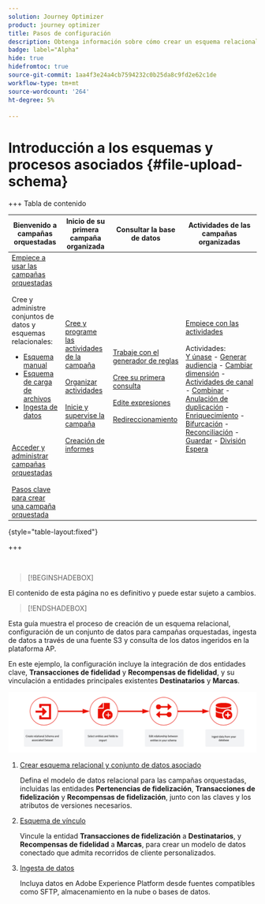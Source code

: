 ```yaml
---
solution: Journey Optimizer
product: journey optimizer
title: Pasos de configuración
description: Obtenga información sobre cómo crear un esquema relacional en Adobe Experience Platform cargando un DDL
badge: label="Alpha"
hide: true
hidefromtoc: true
source-git-commit: 1aa4f3e24a4cb7594232c0b25da8c9fd2e62c1de
workflow-type: tm+mt
source-wordcount: '264'
ht-degree: 5%

---
```


# Introducción a los esquemas y procesos asociados {#file-upload-schema}

+++ Tabla de contenido

| Bienvenido a campañas orquestadas | Inicio de su primera campaña organizada | Consultar la base de datos | Actividades de las campañas organizadas |
|---|---|---|---|
| [Empiece a usar las campañas orquestadas](gs-orchestrated-campaigns.md)<br/><br/>Cree y administre conjuntos de datos y esquemas relacionales:</br> <ul><li>[Esquema manual](manual-schema.md)</li><li>[Esquema de carga de archivos](file-upload-schema.md)</li><li>[Ingesta de datos](ingest-data.md)</li></ul><br/><br/>[Acceder y administrar campañas orquestadas](access-manage-orchestrated-campaigns.md)<br/><br/>[Pasos clave para crear una campaña orquestada](gs-campaign-creation.md) | [Cree y programe las actividades de la campaña](create-orchestrated-campaign.md)<br/><br/>[Organizar actividades](orchestrate-activities.md)<br/><br/>[Inicie y supervise la campaña](start-monitor-campaigns.md)<br/><br/>[Creación de informes](reporting-campaigns.md) | [Trabaje con el generador de reglas](orchestrated-rule-builder.md)<br/><br/>[Cree su primera consulta](build-query.md)<br/><br/>[Edite expresiones](edit-expressions.md)<br/><br/>[Redireccionamiento](retarget.md) | [Empiece con las actividades](activities/about-activities.md)<br/><br/>Actividades:<br/>[Y únase](activities/and-join.md) - [Generar audiencia](activities/build-audience.md) - [Cambiar dimensión](activities/change-dimension.md) - [Actividades de canal](activities/channels.md) - [Combinar](activities/combine.md) - [Anulación de duplicación](activities/deduplication.md) - [Enriquecimiento](activities/enrichment.md) - [Bifurcación](activities/fork.md) - [Reconciliación](activities/reconciliation.md) - [Guardar](activities/save-audience.md) - [División](activities/split.md) [Espera](activities/wait.md) |

{style="table-layout:fixed"}

+++

</br>

>[!BEGINSHADEBOX]

El contenido de esta página no es definitivo y puede estar sujeto a cambios.

>[!ENDSHADEBOX]

Esta guía muestra el proceso de creación de un esquema relacional, configuración de un conjunto de datos para campañas orquestadas, ingesta de datos a través de una fuente S3 y consulta de los datos ingeridos en la plataforma AP.

En este ejemplo, la configuración incluye la integración de dos entidades clave, **Transacciones de fidelidad** y **Recompensas de fidelidad**, y su vinculación a entidades principales existentes **Destinatarios** y **Marcas**.

![](assets/do-not-localize/schema_admin.png)

1. [Crear esquema relacional y conjunto de datos asociado](#schema)

   Defina el modelo de datos relacional para las campañas orquestadas, incluidas las entidades **Pertenencias de fidelización**, **Transacciones de fidelización** y **Recompensas de fidelización**, junto con las claves y los atributos de versiones necesarios.

1. [Esquema de vínculo](#link-schema)

   Vincule la entidad **Transacciones de fidelización** a **Destinatarios**, y **Recompensas de fidelidad** a **Marcas**, para crear un modelo de datos conectado que admita recorridos de cliente personalizados.

1. [Ingesta de datos](#ingest)

   Incluya datos en Adobe Experience Platform desde fuentes compatibles como SFTP, almacenamiento en la nube o bases de datos.


<!--### Setting Up Change data capture ingestion {#cdc-ingestion}

If you need to change the data source, you must delete the existing dataflow and create a new one pointing to the same dataset with the new source.

When using Change Data Capture (CDC), it is essential that the source and dataset remain in sync to ensure accurate incremental updates. Follow the steps below:

1. **Schema Requirements**
   - Your schema must include:
     - A **primary key** (e.g., `transaction_id`)
     - A **versioning field** (e.g., `lastmodified` or an incrementing `version_id`)
   - Enable the dataset for **Orchestrated Campaigns** if needed.

2. **CDC Dataflow Setup**
   - During dataflow creation, after choosing your source and files:
     - **Enable the CDC option**
     - Select your CDC-ready dataset
     - Confirm field mappings (especially version field)

3. **Keep Source and Target in Sync**
   - The source system must consistently update the version field so the platform can detect changes accurately.

Once set up, the platform will automatically ingest **only changed or new records** each time the flow runs.
-->
